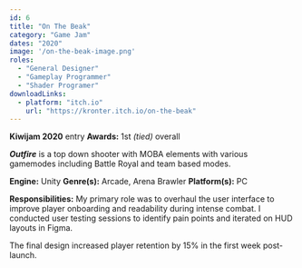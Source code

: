```yaml
---
id: 6
title: "On The Beak"
category: "Game Jam"
dates: "2020"
image: '/on-the-beak-image.png'
roles: 
  - "General Designer"
  - "Gameplay Programmer"
  - "Shader Programer"
downloadLinks:
  - platform: "itch.io"
    url: "https://kronter.itch.io/on-the-beak"
---
```

**Kiwijam 2020** entry  **Awards:** 1st *(tied)* overall

***Outfire*** is a top down shooter with MOBA elements with various gamemodes including Battle Royal and team based modes.

**Engine:** Unity 
**Genre(s):** Arcade, Arena Brawler
**Platform(s):** PC

**​Responsibilities:**
My primary role was to overhaul the user interface to improve player onboarding and readability during intense combat. I conducted user testing sessions to identify pain points and iterated on HUD layouts in Figma.

The final design increased player retention by 15% in the first week post-launch.